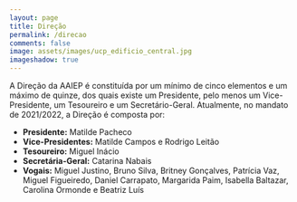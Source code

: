 ```yaml
---
layout: page
title: Direção
permalink: /direcao
comments: false
image: assets/images/ucp_edificio_central.jpg
imageshadow: true
---
```

A Direção da AAIEP é constituída por um mínimo de cinco elementos e um máximo de quinze, dos quais existe um Presidente, pelo menos um Vice-Presidente, um Tesoureiro e um Secretário-Geral. Atualmente, no mandato de 2021/2022, a Direção é composta por:

* **Presidente:** Matilde Pacheco
* **Vice-Presidentes:** Matilde Campos e Rodrigo Leitão
* **Tesoureiro:** Miguel Inácio
* **Secretária-Geral:** Catarina Nabais
* **Vogais:** Miguel Justino, Bruno Silva, Britney Gonçalves, Patrícia Vaz, Miguel Figueiredo, Daniel Carrapato, Margarida Paim, Isabella Baltazar, Carolina Ormonde e Beatriz Luís
